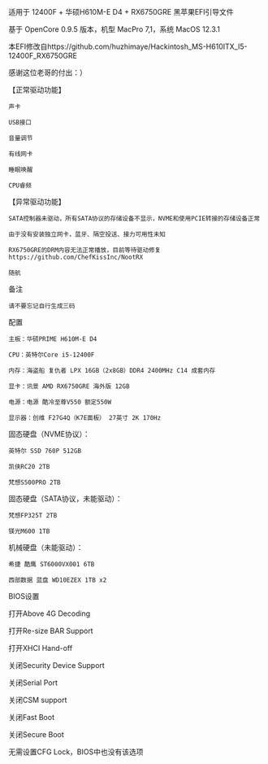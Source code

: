 适用于 12400F + 华硕H610M-E D4 + RX6750GRE 黑苹果EFI引导文件

基于 OpenCore 0.9.5 版本，机型 MacPro 7,1，系统 MacOS 12.3.1

本EFI修改自https://github.com/huzhimaye/Hackintosh_MS-H610ITX_I5-12400F_RX6750GRE

感谢这位老哥的付出：）

【正常驱动功能】

	声卡

	USB接口

	音量调节

	有线网卡

	睡眠唤醒

	CPU睿频

【异常驱动功能】

	SATA控制器未驱动，所有SATA协议的存储设备不显示，NVME和使用PCIE转接的存储设备正常

	由于没有安装独立网卡，蓝牙、隔空投送、接力可用性未知

	RX6750GRE的DRM内容无法正常播放，目前等待驱动修复https://github.com/ChefKissInc/NootRX

	随航

备注

	请不要忘记自行生成三码

配置

	主板：华硕PRIME H610M-E D4

	CPU：英特尔Core i5-12400F

	内存：海盗船 复仇者 LPX 16GB（2x8GB）DDR4 2400MHz C14 成套内存

	显卡：讯景 AMD RX6750GRE 海外版 12GB

	电源：电源 酷冷至尊V550 额定550W

	显示器：创维 F27G4Q（K7E面板） 27英寸 2K 170Hz

固态硬盘（NVME协议）：

	英特尔 SSD 760P 512GB
 
	凯侠RC20 2TB
 
	梵想S500PRO 2TB
 
固态硬盘（SATA协议，未能驱动）：

	梵想FP325T 2TB
 
	镁光M600 1TB
 
机械硬盘（未能驱动）：

	希捷 酷鹰 ST6000VX001 6TB
 
	西部数据 蓝盘 WD10EZEX 1TB x2

BIOS设置

打开Above 4G Decoding

打开Re-size BAR Support

打开XHCI Hand-off

关闭Security Device Support

关闭Serial Port

关闭CSM support

关闭Fast Boot

关闭Secure Boot

无需设置CFG Lock，BIOS中也没有该选项
